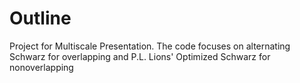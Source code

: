 # Outline
Project for Multiscale Presentation.
The code focuses on alternating Schwarz for overlapping and P.L. Lions' Optimized Schwarz for nonoverlapping

